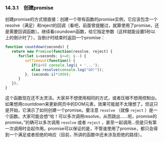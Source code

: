 ### 14.3.1　创建promise

创建promise的方式很直接：创建一个带有函数的promise实例，它应该包含一个resolve（满足）和reject的回调（看吧，前面曾提醒过，就算使用了promise，还是需要回调函数）。继续看coundown函数，给它指定参数（这样就能设置5秒以上的倒计时了），当倒计时结束时返回一个promise：

```javascript
function countdown(seconds) {
   return new Promise(function(resolve, reject) {
      for(let i=seconds; i>=0; i--) {
         setTimeout(function() {
            if(i>0) console.log(i + '...');
            else resolve(console.log("GO!"));
         }, (seconds-i)*1000);
      } 
   });
} 
```

这个函数现在还不太灵活。大家并不想使用相同的方式，或者压根不想用控制台。如果想用countdown来更新网页中的DOM元素，效果可能就不太理想了。但这只是开始，它演示了如何创建一个promise。要注意 `resolve` （就像 `reject` ）是一个函数。大家可能会想“哈！可以多次调用resolve，从而跳出……呃，promise的promise。”的确可以多次调用 `resolve` 或者 `reject` ，甚至一起调用…但是只有第一次调用时会起作用。promise可以保证的是，不管谁使用了promise，都只会得到一个满足或者拒绝的响应（目前，所讲的函数中还未涉及拒绝的路径）。


